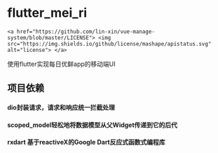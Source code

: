 # flutter_mei_ri 

`<a href="https://github.com/lin-xin/vue-manage-system/blob/master/LICENSE">
  <img src="https://img.shields.io/github/license/mashape/apistatus.svg" alt="license">
</a>`

使用flutter实现每日优鲜app的移动端UI

## 项目依赖
#### dio封装请求，请求和响应统一拦截处理
#### scoped_model轻松地将数据模型从父Widget传递到它的后代
#### rxdart 基于reactiveX的Google Dart反应式函数式编程库


